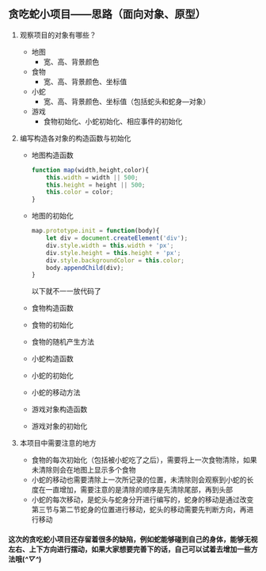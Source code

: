 ## 贪吃蛇小项目——思路（面向对象、原型）

1. 观察项目的对象有哪些？

   + 地图
     + 宽、高、背景颜色
   + 食物
     + 宽、高、背景颜色、坐标值
   + 小蛇
     + 宽、高、背景颜色、坐标值（包括蛇头和蛇身—对象）
   + 游戏
     + 食物初始化、小蛇初始化、相应事件的初始化

2. 编写构造各对象的构造函数与初始化

   + 地图构造函数

     ```js
     function map(width,height,color){
         this.width = width || 500;
         this.height = height || 500;
         this.color = color;
     }
     ```

   + 地图的初始化

     ```js
     map.prototype.init = function(body){
         let div = document.createElement('div');
         div.style.width = this.width + 'px';
         div.style.height = this.height + 'px';
         div.style.backgroundColor = this.color;
         body.appendChild(div);
     }
     ```

     以下就不一一放代码了

   + 食物构造函数

   + 食物的初始化

   + 食物的随机产生方法

   + 小蛇构造函数

   + 小蛇的初始化

   + 小蛇的移动方法

   + 游戏对象构造函数

   + 游戏对象的初始化

3. 本项目中需要注意的地方

   + 食物的每次初始化（包括被小蛇吃了之后），需要将上一次食物清除，如果未清除则会在地图上显示多个食物
   + 小蛇的移动也需要清除上一次所记录的位置，未清除则会观察到小蛇的长度在一直增加，需要注意的是清除的顺序是先清除尾部，再到头部
   + 小蛇的每次移动，是蛇头与蛇身分开进行编写的，蛇身的移动是通过改变第三节与第二节蛇身的位置进行移动，蛇头的移动需要先判断方向，再进行移动

#### 这次的贪吃蛇小项目还存留着很多的缺陷，例如蛇能够碰到自己的身体，能够无视左右、上下方向进行摆动，如果大家想要完善下的话，自己可以试着去增加一些方法哦(*^▽^*)